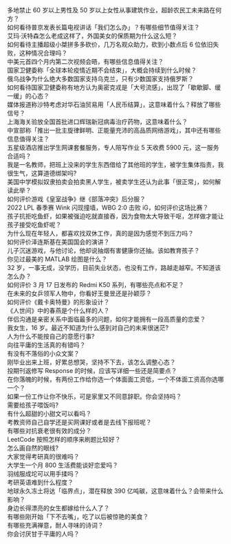 多地禁止 60 岁以上男性及 50 岁以上女性从事建筑作业，超龄农民工未来路在何方？  
如何看待普京发表长篇电视讲话「我们怎么办」？有哪些细节值得关注？  
艾玛·沃特森怎么老成这样了，外国美女的保质期为什么这么短？  
如何看待主播超级小桀拼多多砍价，几万名观众助力，砍到小数点后  6 位依旧失败，这种情况合理吗？  
中美元首四个月内第二次视频会晤，有哪些信息值得关注？  
国家卫健委称「全球本轮疫情近期不会结束」，大概会持续到什么时候？  
俄乌战争为什么绝大多数国家支持乌克兰，只有少数国家支持俄罗斯？  
如何看待国家卫健委称有地方认为奥密克戎是「大号流感」，出现了「歇歇脚、缓一缓」的心态？  
媒体报道称沙特考虑对华石油贸易用「人民币结算」，这意味着什么？释放了哪些信号？  
上海海关验放全国首批进口辉瑞新冠病毒治疗药物，这意味着什么？  
中宣部称「推出一批主旋律鲜明、正能量充沛的高品质网络游戏」，其中还有哪些信息值得关注？  
五星级酒店推出学生网课套餐服务，专人陪写作业 5 天收费 5900 元，这一服务合适吗？  
我是一名教师，把班上没来的学生东西借给了其他班的学生，被学生集体指责，我很生气，这算道德绑架吗?  
美国中学模拟奴隶拍卖会拍卖黑人学生，被卖学生还认为此事「很正常」，如何解读此举？  
如何评价游戏《皇室战争》继《部落冲突》后分服？  
2022 LPL 春季赛 Wink 闪现撞墙，WBG 2:0 击败 iG，如何评价这场比赛？  
孩子抗拒吃鱼虾，如果被强迫吃就直接吞，因为食物太大导致干呕，怎样做才能让孩子接受吃鱼虾呢？  
为什么现在年轻人，都喜欢找双休工作，真的是因为感觉不到压力吗？  
如何评价泽连斯基在美国国会的演讲？  
儿子沉迷游戏，与他讨论，他却说抽烟有害健康你还抽。该如教育孩子？  
你见过最美的 MATLAB 绘图是什么？  
32 岁，一事无成，没学历，目前失业状态，也没有工作，路越走越窄。不知道该怎么办？  
如何评价 3 月 17 日发布的 Redmi K50 系列，有哪些亮点和不足？  
在未来的女乒领军人物中，你看好王曼昱还是孙颖莎？  
如何评价《戴卡奥特曼》的形象设计？  
《人世间》中的春燕是个什么样的人？  
伴侣沟通是亲密关系中面临最多的问题，如何才能拥有一段高质量的恋爱？  
我女生，16 岁。最近不知道为什么感到对自己的未来很迷茫?  
人为什么不能按自己的意愿行事?  
向往平庸的生活真的有错吗？  
有没有不落俗的小众文案？  
刚毕业出来上班，好累总想哭，坚持不下去，该怎么调整心态？  
投期刊返修写 Response 的时候，应该写详细一些还是简要点？  
在你落魄的时候，有两份工作给你选一个体面面工资低，一个不体面工资高你选哪一个？  
如果一份工作让你不快乐，可是家里又不同意辞职。你会坚持吗？  
需要给孩子喂饭吗?  
有什么超甜的小甜文可以看吗？  
考教资师自己自学还是买网课好或者是去线下报班呢？  
有哪些对抗衰老很有效的成分？  
LeetCode 按照怎样的顺序来刷题比较好？  
怎么画自然的眼线?  
大家觉得考研真的很难吗？  
大学生一个月 800 生活费能谈好恋爱吗？  
羽绒服成坨可以用手揉吗？  
考研英语难到什么程度？  
地球永久冻土将达「临界点」，潜在释放 390 亿吨碳，这意味着什么？会带来什么影响？  
身边长得漂亮的女生都嫁给什么人了？  
有哪些刚开始「下不去嘴」，吃了以后被惊艳的美食？  
有哪些充满禅意，耐人寻味的诗词？  
你会讨厌甘于平庸的人吗？  
